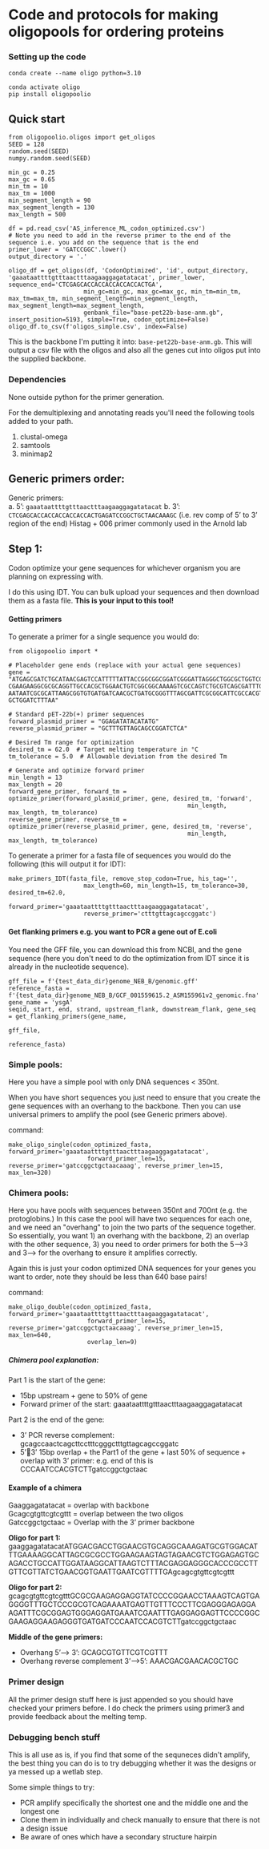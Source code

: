 # Code and protocols for making oligopools for ordering proteins

### Setting up the code

```
conda create --name oligo python=3.10
```

```
conda activate oligo
pip install oligopoolio
```

## Quick start
```
from oligopoolio.oligos import get_oligos
SEED = 128
random.seed(SEED)
numpy.random.seed(SEED)

min_gc = 0.25
max_gc = 0.65
min_tm = 10
max_tm = 1000
min_segment_length = 90
max_segment_length = 130
max_length = 500

df = pd.read_csv('AS_inference_ML_codon_optimized.csv')
# Note you need to add in the reverse primer to the end of the sequence i.e. you add on the sequence that is the end
primer_lower = 'GATCCGGC'.lower()
output_directory = '.'

oligo_df = get_oligos(df, 'CodonOptimized', 'id', output_directory, 'gaaataattttgtttaactttaagaaggagatatacat', primer_lower, sequence_end='CTCGAGCACCACCACCACCACCACTGA',
                     min_gc=min_gc, max_gc=max_gc, min_tm=min_tm, max_tm=max_tm, min_segment_length=min_segment_length, max_segment_length=max_segment_length,
                     genbank_file="base-pet22b-base-anm.gb", insert_position=5193, simple=True, codon_optimize=False)
oligo_df.to_csv(f'oligos_simple.csv', index=False)

```
This is the backbone I'm putting it into: `base-pet22b-base-anm.gb`.
This will output a csv file with the oligos and also all the genes cut into oligos put into the supplied backbone.

### Dependencies 
None outside python for the primer generation.  

For the demultiplexing and annotating reads you'll need the following tools added to your path.  
1. clustal-omega  
2. samtools  
3. minimap2  

## Generic primers order:

Generic primers:  
a.	5’: `gaaataattttgtttaactttaagaaggagatatacat`
b.	3’: `CTCGAGCACCACCACCACCACCACTGAGATCCGGCTGCTAACAAAGC`  (i.e. rev comp of 5’ to 3’ region of the end) Histag + 006 primer commonly used in the Arnold lab   


## Step 1: 

Codon optimize your gene sequences for whichever organism you are planning on expressing with. 

I do this using IDT. You can bulk upload your sequences and then download them as a fasta file. **This is your input to this tool!**

#### Getting primers
To generate a primer for a single sequence you would do:

```
from oligopoolio import *

# Placeholder gene ends (replace with your actual gene sequences)
gene = "ATGAGCGATCTGCATAACGAGTCCATTTTTATTACCGGCGGCGGATCGGGATTAGGGCTGGCGCTGGTCGAGCGATTTAT\
CGAAGAAGGCGCGCAGGTTGCCACGCTGGAACTGTCGGCGGCAAAAGTCGCCAGTCTGCGTCAGCGATTTGGCGAACATA\
AATAATCGCGCATTAAGCGGTGTGATGATCAACGCTGATGCGGGTTTAGCGATTCGCGGCATTCGCCACGTAGCGGCTGG\
GCTGGATCTTTAA"

# Standard pET-22b(+) primer sequences
forward_plasmid_primer = "GGAGATATACATATG"
reverse_plasmid_primer = "GCTTTGTTAGCAGCCGGATCTCA"

# Desired Tm range for optimization
desired_tm = 62.0  # Target melting temperature in °C
tm_tolerance = 5.0  # Allowable deviation from the desired Tm

# Generate and optimize forward primer
min_length = 13
max_length = 20
forward_gene_primer, forward_tm = optimize_primer(forward_plasmid_primer, gene, desired_tm, 'forward',
                                                  min_length, max_length, tm_tolerance)
reverse_gene_primer, reverse_tm = optimize_primer(reverse_plasmid_primer, gene, desired_tm, 'reverse',
                                                  min_length, max_length, tm_tolerance)
```

To generate a primer for a fasta file of sequences you would do the following (this will output it for IDT):

```
make_primers_IDT(fasta_file, remove_stop_codon=True, his_tag='',
                     max_length=60, min_length=15, tm_tolerance=30, desired_tm=62.0,
                     forward_primer='gaaataattttgtttaactttaagaaggagatatacat',
                     reverse_primer='ctttgttagcagccggatc')
```


#### Get flanking primers e.g. you want to PCR a gene out of E.coli

You need the GFF file, you can download this from NCBI, and the gene sequence (here you don't need to 
do the optimization from IDT since it is already in the nucleotide sequence).
```
gff_file = f'{test_data_dir}genome_NEB_B/genomic.gff'
reference_fasta = f'{test_data_dir}genome_NEB_B/GCF_001559615.2_ASM155961v2_genomic.fna'
gene_name = 'ysgA'
seqid, start, end, strand, upstream_flank, downstream_flank, gene_seq = get_flanking_primers(gene_name,
                                                                                             gff_file,
                                                                                             reference_fasta)
```

### Simple pools:
Here you have a simple pool with only DNA sequences < 350nt.

When you have short sequences you just need to ensure that you create the gene sequences with an overhang to the backbone. 
Then you can use universal primers to amplify the pool (see Generic primers above).


command:
```
make_oligo_single(codon_optimized_fasta, forward_primer='gaaataattttgtttaactttaagaaggagatatacat', 
                      forward_primer_len=15, reverse_primer='gatccggctgctaacaaag', reverse_primer_len=15, max_len=320)
```

### Chimera pools:
Here you have pools with sequences between 350nt and 700nt (e.g. the protoglobins.) In this case the pool will have two sequences for each one, and we need an "overhang" to join 
the two parts of the sequence together. So essentially, you want 1) an overhang with the backbone, 2) an overlap with the other sequence, 3) you need to order primers for both the 5-->3 and 3--> for the overhang 
to ensure it amplifies correctly.

Again this is just your codon optimized DNA sequences for your genes you want to order, note they should be less than 640 base pairs! 

command:
```
make_oligo_double(codon_optimized_fasta, forward_primer='gaaataattttgtttaactttaagaaggagatatacat', 
                      forward_primer_len=15, reverse_primer='gatccggctgctaacaaag', reverse_primer_len=15, max_len=640, 
                      overlap_len=9)
```
##### Chimera pool explanation:

Part 1 is the start of the gene:  
-	15bp upstream + gene to 50% of gene  
-	Forward primer of the start: gaaataattttgtttaactttaagaaggagatatacat  


Part 2 is the end of the gene:  
-	3’ PCR reverse complement: gcagccaactcagcttcctttcgggctttgttagcagccggatc  
-	5’3’ 15bp overlap + the Part1 of the gene + last 50% of sequence + overlap with 3’ primer: e.g. end of this is CCCAATCCACGTCTTgatccggctgctaac  


#### Example of a chimera
Gaaggagatatacat = overlap with backbone  
Gcagcgtgttcgtcgttt = overlap between the two oligos  
Gatccggctgctaac = Overlap with the 3’ primer backbone  

**Oligo for part 1:**  
gaaggagatatacatATGGACGACCTGGAACGTGCAGGCAAAGATGCGTGGACATTTGAAAAGGCATTAGCGCGCCTGGAAGAAGTAGTAGAACGTCTGGAGAGTGCAGACCTGCCATTGGATAAGGCATTAAGTCTTTACGAGGAGGGCACCCGCCTTGTTCGTTATCTGAACGGTGAATTGAATCGTTTTGAgcagcgtgttcgtcgttt

**Oligo for part 2:**  
gcagcgtgttcgtcgtttGCGCGAAGAGGAGGTATCCCCGGAACCTAAAGTCAGTGAGGGGTTTGCTCCCGCGTCAGAAAATGAGTTGTTTCCCTTCGAGGGAGAGGAAGATTTCGCGGAGTGGGAGGATGAAATCGAATTTGAGGAGGAGTTCCCCGGCGAAGAGGAAGAGGGTGATGATCCCAATCCACGTCTTgatccggctgctaac

**Middle of the gene primers:**  
-	Overhang 5’--> 3’: GCAGCGTGTTCGTCGTTT    
-	Overhang reverse complement 3’-->5’: AAACGACGAACACGCTGC    


### Primer design
All the primer design stuff here is just appended so you should have checked your primers before. I do check the primers using primer3 and provide feedback about the melting temp.


### Debugging bench stuff
This is all use as is, if you find that some of the sequneces didn't amplify, the best thing you can do is to try debugging whether it was the designs or ya messed up a wetlab step.

Some simple things to try:  
-	PCR amplify specifically the shortest one and the middle one and the longest one  
-	Clone them in individually and check manually to ensure that there is not a design issue   
-	Be aware of ones which have a secondary structure hairpin  


